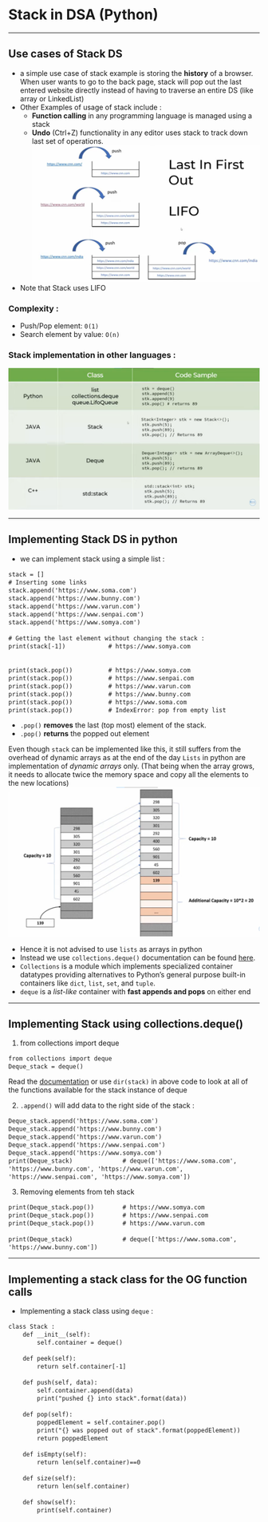 # Stack in DSA (Python)
---

## Use cases of Stack DS
- a simple use case of stack example is storing the **history** of a browser. When user wants to go to the back page, stack will pop out the last entered website directly instead of having to traverse an entire DS (like array or LinkedList) 
- Other Examples of usage of stack include : 
  - **Function calling** in any programming language is managed using a stack
  - **Undo** (Ctrl+Z) functionality in any editor uses stack to track down last set of operations.
![Image](./Notes%20Assets/stack.png)
- Note that Stack uses LIFO

### Complexity :
- Push/Pop element: `0(1)`
- Search element by value: `O(n)`

### Stack implementation in other languages : 
![Image](./Notes%20Assets//stack%20in%20other%20languages.png)

---

## Implementing Stack DS in python 

- we can implement stack using a simple list : 
```
stack = []
# Inserting some links 
stack.append('https://www.soma.com')
stack.append('https://www.bunny.com')
stack.append('https://www.varun.com')
stack.append('https://www.senpai.com')
stack.append('https://www.somya.com')

# Getting the last element without changing the stack : 
print(stack[-1])            # https://www.somya.com


print(stack.pop())          # https://www.somya.com
print(stack.pop())          # https://www.senpai.com
print(stack.pop())          # https://www.varun.com
print(stack.pop())          # https://www.bunny.com
print(stack.pop())          # https://www.soma.com
print(stack.pop())          # IndexError: pop from empty list
```
- `.pop()` **removes** the last (top most) element of the stack.
- `.pop()` **returns** the popped out element 

Even though `stack` can be implemented like this, it still suffers from the overhead of dynamic arrays as at the end of the day `Lists` in python are implementation of _dynamic arrays_ only.
(That being when the array grows, it needs to allocate twice the memory space and copy all the elements to the new locations)
![Image](./Notes%20Assets/Lists%20increasing%20in%20size.png)
- Hence it is not advised to use `lists` as arrays in python
- Instead we use `collections.deque()` documentation can be found [here](https://docs.python.org/3/library/collections.html#collections.deque).
- `Collections` is a module which  implements specialized container datatypes providing alternatives to Python’s general purpose built-in containers like `dict`, `list`, `set`, and `tuple`.
- `deque` is a _list-like_ container with **fast appends and pops** on either end

---

## Implementing Stack using collections.deque()

1. from collections import deque 
```
from collections import deque 
Deque_stack = deque()
```
Read the [documentation](https://docs.python.org/3/library/collections.html#collections.deque) or use ```dir(stack)``` in above code to look at all of the functions available for the stack instance of deque

2. `.append()` will add data to the right side of the stack : 
```
Deque_stack.append('https://www.soma.com')
Deque_stack.append('https://www.bunny.com')
Deque_stack.append('https://www.varun.com')
Deque_stack.append('https://www.senpai.com')
Deque_stack.append('https://www.somya.com')
print(Deque_stack)              # deque(['https://www.soma.com', 'https://www.bunny.com', 'https://www.varun.com', 'https://www.senpai.com', 'https://www.somya.com'])
```
3. Removing elements from teh stack
```
print(Deque_stack.pop())        # https://www.somya.com
print(Deque_stack.pop())        # https://www.senpai.com
print(Deque_stack.pop())        # https://www.varun.com

print(Deque_stack)              # deque(['https://www.soma.com', 'https://www.bunny.com'])
```
---

## Implementing a stack class for the OG function calls

- Implementing a stack class using `deque` : 
```
class Stack :
    def __init__(self):
        self.container = deque()
    
    def peek(self):
        return self.container[-1]
    
    def push(self, data):
        self.container.append(data)
        print("pushed {} into stack".format(data))
    
    def pop(self): 
        poppedElement = self.container.pop()
        print("{} was popped out of stack".format(poppedElement))
        return poppedElement
    
    def isEmpty(self):
        return len(self.container)==0
    
    def size(self):
        return len(self.container)
    
    def show(self):
        print(self.container)
```
